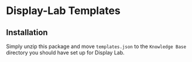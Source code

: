 # Display-Lab Templates
## Installation
Simply unzip this package and move `templates.json` to the `Knowledge Base` directory you should have set up for Display Lab.